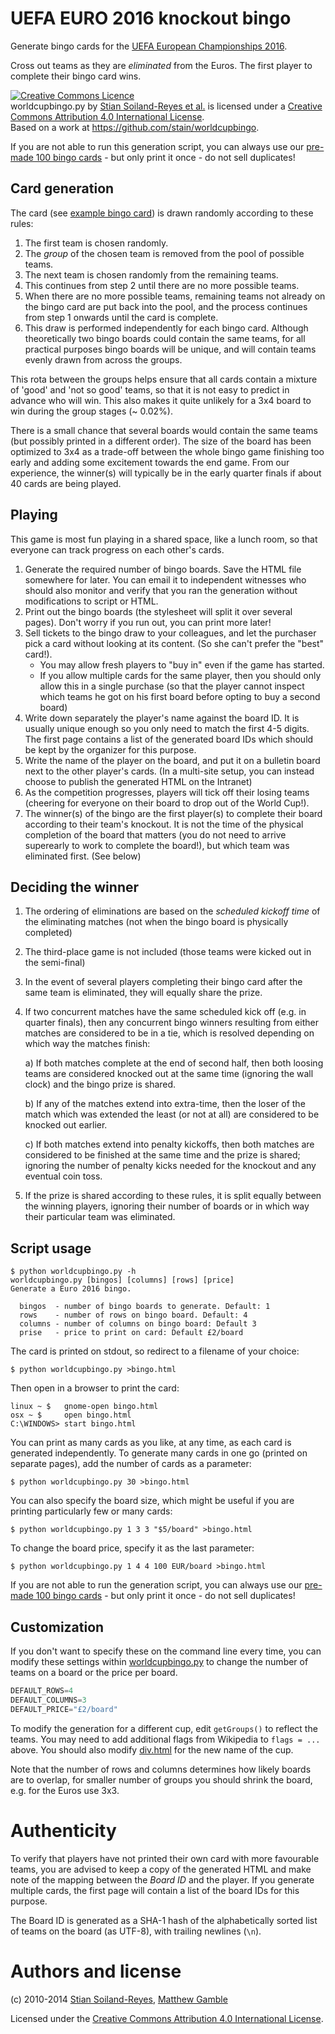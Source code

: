 # UEFA EURO 2016 knockout bingo

Generate bingo cards for the [UEFA European Championships 2016](http://www.uefa.com/uefaeuro/index.html).

Cross out teams as they are *eliminated* from the Euros. The first player to complete their bingo card wins.

<a rel="license" href="http://creativecommons.org/licenses/by/4.0/"><img alt="Creative Commons Licence" style="border-width:0" src="http://i.creativecommons.org/l/by/4.0/88x31.png" /></a><br /><span xmlns:dct="http://purl.org/dc/terms/" property="dct:title">worldcupbingo.py</span> by <a xmlns:cc="http://creativecommons.org/ns#" href="http://orcid.org/0000-0001-9842-9718" property="cc:attributionName" rel="cc:attributionURL">Stian Soiland-Reyes et al.</a> is licensed under a <a rel="license" href="http://creativecommons.org/licenses/by/4.0/">Creative Commons Attribution 4.0 International License</a>.<br />Based on a work at <a xmlns:dct="http://purl.org/dc/terms/" href="https://github.com/stain/worldcupbingo" rel="dct:source">https://github.com/stain/worldcupbingo</a>.

If you are not able to run this generation script, you can always use our
[pre-made 100 bingo cards](http://stain.github.io/worldcupbingo/hundreds.html) - but
only print it once - do not sell duplicates!

## Card generation

The card (see [example bingo card](http://stain.github.com/worldcupbingo/bingo.html)) is drawn randomly according
to these rules:

1.   The first team is chosen randomly.
2.   The *group* of the chosen team is removed from the pool of possible teams.
3.   The next team is chosen randomly from the remaining teams.
4.   This continues from step 2 until there are no more possible teams.
5.   When there are no more possible teams, remaining teams not already on the bingo card are put back into the pool, and the process continues from step 1 onwards until the card is complete.
6.   This draw is performed independently for each bingo card. Although theoretically two bingo boards could contain the same teams, for all practical purposes bingo boards will be unique, and will contain teams evenly drawn from across the groups.

This rota between the groups helps ensure that all cards contain a mixture of
'good' and 'not so good' teams, so that it is not easy to predict in advance who
will win. This also makes it quite unlikely for a 3x4 board to win during the
group stages (~ 0.02%).


There is a small chance that several boards would contain the same teams (but
possibly printed in a different order). The size of the board has been
optimized to 3x4 as a trade-off between the whole bingo game finishing too
early and adding some excitement towards the end game.  From our experience,
the winner(s) will typically be in the early quarter finals if about 40 cards are
being played.

## Playing

This game is most fun playing in a shared space, like a lunch room,
so that everyone can track progress on each other's cards.

1. Generate the required number of bingo boards. Save the HTML file somewhere for later. You can
   email it to independent witnesses who should also monitor and verify that
   you ran the generation without modifications to script or HTML.
2. Print out the bingo boards (the stylesheet will split it over several
   pages).  Don't worry if you run out, you can print more later!
3. Sell tickets to the bingo draw to your colleagues, and let the purchaser pick
   a card without looking at its content. (So she can't prefer the "best" card!).
   * You may allow fresh players to "buy in" even if the game has started.
   * If you allow multiple cards for the same player, then you should only
   allow this in a single purchase (so that the player cannot inspect which
   teams he got on his first board before opting to buy a second board)
4. Write down separately the player's name against the board ID. It is
   usually unique enough so you only need to match the first 4-5 digits.
   The first page contains a list of the generated board IDs which should be
   kept by the organizer for this purpose.
5. Write the name of the player on the board, and put it on a bulletin board next
   to the other player's cards. (In a multi-site setup, you can instead choose to
   publish the generated HTML on the Intranet)
6. As the competition progresses, players will tick off their losing teams
   (cheering for everyone on their board to drop out of the World Cup!).
7. The winner(s) of the bingo are the first player(s) to complete their board
   according to their team's knockout. It is not the time of the
   physical completion of the board that matters (you do not need to arrive superearly
   to work to complete the board!), but which team was eliminated first.
   (See below)

## Deciding the winner


1. The ordering of eliminations are based on the _scheduled kickoff time_ of the
   eliminating matches (not when the bingo board is physically completed)
2. The third-place game is not included (those teams were kicked out in the semi-final)
3. In the event of several players completing their bingo card after the same
   team is eliminated, they will equally share the prize.
4. If two concurrent matches have the same scheduled kick off (e.g. in quarter
   finals), then any concurrent bingo winners resulting from either matches are
   considered to be in a tie, which is resolved depending on which way the
   matches finish:

   a) If both matches complete at the end of second half, then both loosing
   teams are considered knocked out at the same time (ignoring the wall clock)
   and the bingo prize is shared.

   b) If any of the matches extend into extra-time, then the loser of the match
   which was extended the least (or not at all) are considered to be knocked
   out earlier.

   c) If both matches extend into penalty kickoffs, then both matches are
   considered to be finished at the same time and the prize is shared; ignoring
   the number of penalty kicks needed for the knockout and any eventual coin
   toss.

5. If the prize is shared according to these rules, it is split equally between
   the winning players, ignoring their number of boards or in which way their
   particular team was eliminated.


## Script usage

```
$ python worldcupbingo.py -h
worldcupbingo.py [bingos] [columns] [rows] [price]
Generate a Euro 2016 bingo.

  bingos  - number of bingo boards to generate. Default: 1
  rows    - number of rows on bingo board. Default: 4
  columns - number of columns on bingo board: Default 3
  prise   - price to print on card: Default £2/board
```

The card is printed on stdout, so redirect to a filename of your choice:

    $ python worldcupbingo.py >bingo.html

Then open in a browser to print the card:

    linux ~ $   gnome-open bingo.html  
    osx ~ $     open bingo.html   
    C:\WINDOWS> start bingo.html

You can print as many cards as you like, at any time, as each card is generated independently.
To generate many cards in one go (printed on separate pages), add the number of cards as a parameter:

    $ python worldcupbingo.py 30 >bingo.html

You can also specify the board size, which might be useful if you are printing particularly few or many cards:


    $ python worldcupbingo.py 1 3 3 "$5/board" >bingo.html

To change the board price, specify it as the last parameter:

    $ python worldcupbingo.py 1 4 4 100 EUR/board >bingo.html

If you are not able to run the generation script, you can always use our
[pre-made 100 bingo cards](http://stain.github.io/worldcupbingo/hundreds.html) - but
only print it once - do not sell duplicates!

## Customization

If you don't want to specify these on the command line every time, you can
modify these settings within [worldcupbingo.py](worldcupbingo.py) to change the
number of teams on a board or the price per board.

```python
DEFAULT_ROWS=4
DEFAULT_COLUMNS=3
DEFAULT_PRICE="£2/board"
```

To modify the generation for a different cup, edit `getGroups()` to reflect the
teams. You may need to add additional flags from Wikipedia to `flags = ...`
above.  You should also modify [div.html](div.html) for the new name of the cup.

Note that the number of rows and columns determines how likely boards are to
overlap, for smaller number of groups you should shrink the board, e.g. for the
Euros use 3x3.

# Authenticity

To verify that players have not printed their own card with more favourable
teams, you are advised to keep a copy of the generated HTML and make note of
the mapping between the *Board ID* and the player. If you generate multiple
cards, the first page will contain a list of the board IDs for this purpose.

The Board ID is generated as a SHA-1 hash of the alphabetically sorted list of
teams on the board (as UTF-8), with trailing newlines (`\n`).

# Authors and license

(c) 2010-2014
  [Stian Soiland-Reyes](http://orcid.org/0000-0001-9842-9718),
  [Matthew Gamble](http://orcid.org/0000-0003-4913-1485)

Licensed under the [Creative Commons Attribution 4.0 International License](http://creativecommons.org/licenses/by/4.0/").
